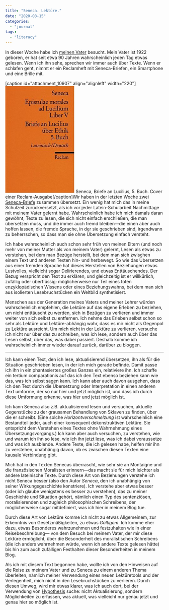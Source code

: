 ```yaml
---
title: "Seneca. Lektüre."
date: "2020-08-15"
categories: 
  - "journal"
tags: 
  - "literacy"
---
```


In dieser Woche habe ich [meinen Vater](https://wittenbrink.net/lostandfound/papa/ "Papa – Lost and Found") besucht. Mein Vater ist 1922 geboren, er hat seit etwa 90 Jahren wahrscheinlich jeden Tag etwas gelesen. Wenn ich ihn sehe, sprechen wir immer auch über Texte. Wenn er schlafen geht, nimmt er ein Reclamheft mit Seneca-Briefen, ein Smartphone und eine Brille mit.

\[caption id="attachment\_10907" align="alignleft" width="220"\][![Seneca, Briefe an Lucilius, 5. Buch. Cover einer Reclam-Ausgabe](images/ad-lucilium-v.jpg)](https://wittenbrink.net/lostandfound/10908__trashed/ad-lucilium-v/) Seneca, Briefe an Lucilius, 5. Buch. Cover einer Reclam-Ausgabe\[/caption\]Wir haben in der letzten Woche zwei [Seneca-Briefe](https://www.thelatinlibrary.com/sen/seneca.ep5.shtml "Seneca: Epistulae Morales, Liber V") zusammen übersetzt. Ein wenig hat mich das in meine Schulzeit zurückversetzt, als ich vor jeder Latein-Schularbeit Nachmittage mit meinem Vater gelernt habe. Wahrscheinlich habe ich mich damals daran gewöhnt, Texte zu lesen, die sich nicht einfach erschließen, die man übersetzen muss, und die immer auch fremd bleiben—die einen aber auch hoffen lassen, die fremde Sprache, in der sie geschrieben sind, irgendwann zu beherrschen, so dass man sie ohne Übersetzung einfach versteht.

Ich habe wahrscheinlich auch schon sehr früh von meinen Eltern (und noch mehr von meiner Mutter als von meinem Vater) gelernt, Lesen als etwas zu verstehen, bei dem man Bezüge herstellt, bei dem man sich zwischen einem Text und anderen Texten hin- und herbewegt. So wie das Übersetzen aus einer fremden Sprache hat dieses Herstellen von Beziehungen etwas Lustvolles, vielleicht sogar Delirierendes, und etwas Enttäuschendes. Der Bezug verspricht den Text zu erklären, und gleichzeitig ist er willkürlich, zufällig oder überflüssig: möglicherweise nur Teil eines toten enzyklopädischen Wissens oder eines Beziehungswahns, bei dem man sich aus isolierten Lesebruchstücken ein Weltbild synthetisiert.

Menschen aus der Generation meines Vaters und meiner Lehrer würden wahrscheinlich empfehlen, die Lektüre auf das eigene Erleben zu beziehen, um nicht enttäuscht zu werden, sich in Bezügen zu verlieren und immer weiter von sich selbst zu entfernen. Ich nehme das Erleben selbst schon so sehr als Lektüre und Lektüre-abhängig wahr, dass es mir nicht als Gegenpol zu Lektüre ausreicht. Um mich nicht in der Lektüre zu verlieren, versuche ich nicht nur über das zu schreiben, was ich lese, sondern auch über das Lesen selbst, über das, was dabei passiert. Deshalb komme ich wahrscheinlich immer wieder darauf zurück, darüber zu bloggen.

* * *

Ich kann einen Text, den ich lese, aktualisierend übersetzen, ihn als für die Situation geschrieben lesen, in der ich mich gerade befinde. Damit passe ich ihn in ein phantasiertes großes Ganzes ein, relativiere ihn. Ich schaffe ein tertium comparationis auf das ich den Text ebenso beziehen kann wie das, was ich selbst sagen kann. Ich kann aber auch davon ausgehen, dass ich den Text durch die Übersetzung oder Interpretation in einen anderen Text umforme, der so nur hier und jetzt möglich ist, und dass ich durch diese Umformung erkenne, was hier und jetzt möglich ist.

Ich kann Seneca also z.B. aktualisierend lesen und versuchen, aktuelle Gegenstücke zu der grausamen Behandlung von Sklaven zu finden, über die er schreibt. (Eine solche _Horizontverschmelzung_ ist wahrscheinlich eine Bestandteil jeder, auch einer konsequent dekonstruktiven Lektüre. Sie entspricht dem Verstehen eines Textes ohne Wahrnehmung eines Übersetzungsvorgangs.) Ich kann aber auch versuchen, zu verstehen, wie und warum ich ihn so lese, wie ich ihn jetzt lese, was ich dabei voraussetze und was ich ausblende. Andere Texte, die ich gelesen habe, helfen mir ihn zu verstehen, unabhängig davon, ob es zwischen diesen Texten eine kausale Verbindung gibt.

Mich hat in den Texten Senecas überrascht, wie sehr sie an Montaigne und die französischen Moralisten erinnern—das macht sie für mich leichter als andere lateinische Texte. Durch diese Art von Beziehungen verstehe ich nicht Seneca besser (also den Autor _Seneca_, den ich unabhängig von seiner Wirkungsgeschichte konstriere). Ich verstehe aber etwas besser (oder ich glaube wenigstens es besser zu verstehen), das zu meiner Geschichte und Situation gehört, nämlich einen Typ des sentenziösen, moralisierenden und zugleich philosophischen Schreibens, der möglicherweise sogar mitdefiniert, was ich hier in meinem Blog tue.

Durch diese Art von Lektüre komme ich nicht zu etwas Allgemeinem, zur Erkenntnis von Gesetzmäßigkeiten, zu etwas _Gültigem_. Ich komme eher dazu, etwas Besonderes wahrzunehmen und festzuhalten wie in einer Reisebeschreibung— von dem Besuch bei meinem Vater, der mir diese Lektüre ermöglicht, über die Besonderheit des moralistischen Schreibens (die ich anders wahrnehmen würde, wenn ich andere Texte gelesen hätte) bis hin zum auch zufälligen Festhalten dieser Besonderheiten in meinem Blog.

Als ich mit diesem Text begonnen habe, wollte ich von den Hinweisen auf die Reise zu meinem Vater und zu Seneca zu einem anderen Thema überleiten, nämlich meiner Verwendung eines neuen Lektüretools und der Verlegenheit, mich nicht in den Lesebruchstücken zu verlieren. Durch diesen Umweg, wird mir etwas klarer, was ich auch dort, bei der Verwendung von [Hypothesis](https://hypothes.is/users/HeinzWittenbrink "Hypothesis") suche: nicht Aktualisierung, sondern Möglichkeiten zu erfassen, was aktuell, was vielleicht nur genau jetzt und genau hier so möglich ist.
